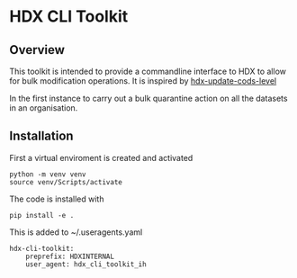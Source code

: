 # HDX CLI Toolkit

## Overview

This toolkit is intended to provide a commandline interface to HDX to allow for bulk modification 
operations. It is inspired by [hdx-update-cods-level](https://github.com/b-j-mills/hdx-update-cods-level/tree/main)

In the first instance to carry out a bulk quarantine action on all the datasets in an organisation.

## Installation
First a virtual enviroment is created and activated

```shell
python -m venv venv
source venv/Scripts/activate
```

The code is installed with

```shell
pip install -e .
```

This is added to ~/.useragents.yaml
```
hdx-cli-toolkit:
    preprefix: HDXINTERNAL
    user_agent: hdx_cli_toolkit_ih
```



